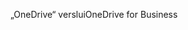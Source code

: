 <span data-ttu-id="e5a12-101">„OneDrive“ verslui</span><span class="sxs-lookup"><span data-stu-id="e5a12-101">OneDrive for Business</span></span>